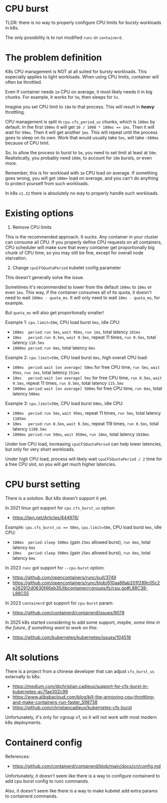 
# CPU burst

TLDR: there is no way to properly configure CPU limits for bursty workloads in k8s.

The only possibility is to run modified `runc` or `containerd`.

# The problem definition

K8s CPU management is NOT at all suited for bursty workloads.
This especially applies to light workloads.
When using CPU limits, container will often be throttled.

Even if container needs `1m` CPU on average, it most likely needs it in big chunks.
For example, it works for `5m`, then sleeps for `5s`.

Imagine you set CPU limit to `10m` to that process.
This will result in **_heavy_** throttling.

CPU management is split in `cpu.cfs_period_us` chunks, which is `100ms` by default.
In the first `100ms` it will get `10 / 1000 * 100ms == 1ms`.
Then it will wait for `99ms`. Then it will get another `1ms`.
This will repeat until the process goes to sleep on its own.
Work that would usually take `5ms`, will take `~500ms` because of CPU limit.

So, to allow the process to burst to `5m`, you need to set limit at least at `50m`.
Realistically, you probably need `100m`, to account for `10m` bursts, or even more.

Remember, this is for workload with `1m` CPU load on average.
If something goes wrong, you will get `100m+` load on average,
and you can't do anything to protect yourself from such workloads.

In k8s `v1.32` there is absolutely no way to properly handle such workloads.

# Existing options

1. Remove CPU limits

This is the recommended approach.
It sucks.
Any container in your cluster can consume all CPU.
If you properly define CPU requests on all containers,
CPU scheduler will make sure that every container get proportionally big chunk
of CPU time, so you may still be fine, except for overall node starvation.

2. Change `cpuCFSQuotaPeriod` kubelet config parameter

This doesn't generally solve the issue.

Sometimes it's recommended to lower from the default `100ms` to `10ms` or even `1ms`.
This way, if the container consumes all of its quota,
it doesn't need to wait `100ms - quota_ms`. It will only need to wait `10ms - quota_ms`, for example.

But `quota_ms` will also get proportionally smaller!

Example 1:
`cpu.limit=50m`, CPU load burst `6ms`, idle CPU:

- `100ms  period`: `run 5ms`, `wait 95ms`, `run 1ms`, total latency `101ms`
- `10ms   period`: `run 0.5ms`, `wait 9.5ms`, repeat 11 times, `run 0.5ms`, total latency `110.5ms`
- `1000ms period`: `run 6ms`, total latency `6ms`

Example 2:
`cpu.limit=50m`, CPU load burst `6ms`, high overall CPU load:

- `100ms  period`: `wait [on average] 50ms` for free CPU time, `run 5ms`, `wait 95ms`, `run 1ms`, total latency `151ms`
- `10ms   period`: `wait [on average] 5ms` for free CPU time, `run 0.5ms`, `wait 9.5ms`, repeat 11 times, `run 0.5ms`, total latency `115.5ms`
- `1000ms period`: `wait [on average] 500ms` for free CPU time, `run 6ms`, total latency `506ms`

Example 3:
`cpu.limit=50m`, CPU load burst `60ms`, idle CPU:

- `100ms  period`: `run 5ms`, `wait 95ms`, repeat 11 times, `run 5ms`, total latency `1105ms`
- `10ms   period`: `run 0.5ms`, `wait 9.5ms`, repeat 119 times, `run 0.5ms`, total latency `1190.5ms`
- `1000ms period`: `run 50ms`, `wait 950ms`, `run 10ms`, total latency `1010ms`

Under low CPU load, increasing `cpuCFSQuotaPeriod` can help lower latencies,
but only for very short workloads.

Under high CPU load, process will likely wait `cpuCFSQuotaPeriod / 2` time for a free CPU slot,
so you will get much higher latencies.

# CPU burst setting

There is a solution. But k8s doesn't support it yet.

In 2021 linux got support for `cpu.cfs_burst_us` option:
- https://lwn.net/Articles/844976/

Example:
`cpu.cfs_burst_us == 50ms`, `cpu.limit=50m`, CPU load burst `6ms`, idle CPU:

- `100ms  period`: `sleep 500ms` (gain `25ms` allowed burst), `run 6ms`, total latency `6ms`
- `10ms   period`: `sleep 500ms` (gain `25ms` allowed burst), `run 6ms`, total latency `6ms`

In 2023 `runc` got support for `--cpu-burst` option:
- https://github.com/opencontainers/runc/pull/3749
- https://github.com/opencontainers/runc/blob/610aa88ab201f289c05c2e262912d0630f46eb35/libcontainer/cgroups/fs/cpu.go#L88C38-L88C55

In 2023 `containerd` got support for `cpu-burst` param:
- https://github.com/containerd/containerd/issues/9078

In 2025 k8s started _considering_ to add some support,
_maybe_, _some time in the future_, _if something want to work on this_:
- https://github.com/kubernetes/kubernetes/issues/104516

# Alt solutions

There is a project from a chinese developer that can adjust `cfs_burst_us` externally to k8s:

- https://medium.com/@christian.cadieux/support-for-cfs-burst-in-kubernetes-ac7fae302c99
- https://www.alibabacloud.com/blog/kill-the-annoying-cpu-throttling-and-make-containers-run-faster_598738
- https://github.com/christiancadieux/kubernetes-cfs-burst

Unfortunately, it's only for cgroup v1, so it will not work with most modern k8s deployments.

# Containerd config

References:
- https://github.com/containerd/containerd/blob/main/docs/cri/config.md

Unfortunately, it doesn't seem like there is a way to configure containerd
to add cpu burst config to runc commands.

Also, it doesn't seem like there is a way to make kubelet
add extra params to containerd commands.
